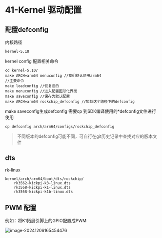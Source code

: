 # 41-Kernel 驱动配置

## 配置defconfig

内核路径

```
kernel-5.10
```

kernel config 配置相关命令

```
cd kernel-5.10/
make ARCH=arm64 menuconfig //我们默认使用arm64
//主要命令
make loadconfig //恢复旧的
make menuconfig //进入配置图形化界面
make saveconfig //保存为默认配置
make ARCH=arm64 rockchip_defconfig //加载这个路径下的defconfig
```

make  saveconfig生成defconfig 需要cp 到SDK编译使用的*defconfig文件进行使用

```
cp defconfig arch/arm64/configs/rockchip_defconfig
```

> 不同版本的defconfig可能不同，可自行在git历史记录中查找对应的版本文件



## dts

rk-linux 

```
kernel/arch/arm64/boot/dts/rockchip/
	rk3562-kickpi-k3-linux.dts
	rk3568-kickpi-k1-linux.dts
	rk3568-kickpi-k1b-linux.dts
```



## PWM 配置

例如：将K1拓展引脚上的GPIO配置成PWM

![image-20241206165454476](C:\Users\16708\AppData\Roaming\Typora\typora-user-images\image-20241206165454476.png)



